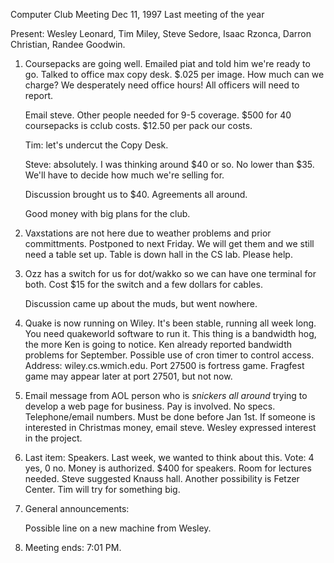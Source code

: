 Computer Club Meeting Dec 11, 1997  Last meeting of the year </p><p>
Present: Wesley Leonard, Tim Miley, Steve Sedore, Isaac Rzonca, Darron Christian, Randee Goodwin. </p><p>
1) Coursepacks are going well.  Emailed piat and told him we're ready to go. Talked to office max copy desk.  $.025 per image.  How much can we charge?  We desperately need office hours!  All officers will need to report. </p><p>
Email steve.  Other people needed for 9-5 coverage.  $500 for 40 coursepacks is cclub costs.  $12.50 per pack our costs.   </p><p>
Tim: let's undercut the Copy Desk. </p><p>
Steve: absolutely.  I was thinking around $40 or so.  No lower than $35.  We'll have to decide how much we're selling for.   </p><p>
Discussion brought us to $40.  Agreements all around. </p><p>
Good money with big plans for the club. </p><p>
2) Vaxstations are not here due to weather problems and prior committments. Postponed to next Friday.  We will get them and we still need a table set up. Table is down hall in the CS lab.  Please help. </p><p>
3) Ozz has a switch for us for dot/wakko so we can have one terminal for both. Cost $15 for the switch and a few dollars for cables. </p><p>
Discussion came up about the muds, but went nowhere. </p><p>
4) Quake is now running on Wiley.  It's been stable, running all week long. You need quakeworld software to run it.  This thing is a bandwidth hog, the more Ken is going to notice.  Ken already reported bandwidth problems for September.  Possible use of cron timer to control access.  Address: wiley.cs.wmich.edu.  Port 27500 is fortress game.  Fragfest game may appear later at port 27501, but not now. </p><p>
5) Email message from AOL person who is *snickers all around* trying to develop a web page for business.  Pay is involved.  No specs.  Telephone/email numbers. Must be done before Jan 1st.  If someone is interested in Christmas money, email steve.  Wesley expressed interest in the project. </p><p>
6) Last item: Speakers.  Last week, we wanted to think about this.  Vote: 4 yes, 0 no.  Money is authorized.  $400 for speakers.  Room for lectures needed. Steve suggested Knauss hall.  Another possibility is Fetzer Center.  Tim will try for something big. </p><p>
7) General announcements: </p><p>
Possible line on a new machine from Wesley.   </p><p>
8) Meeting ends: 7:01 PM. </p><p>
</p><p>
</p><p>
</p><p>
</p><p>
</p>
